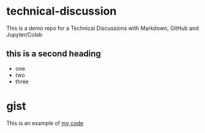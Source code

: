 # technical-discussion
This is a demo repo for a Technical Discussions with Markdown, GitHub and Jupyter/Colab

## this is a second heading

* one
* two
* three

# gist
This is an example of [my code](https://gist.github.com/servinOrnelasCe/1d51bfec573fec964cc444e07891a685)
